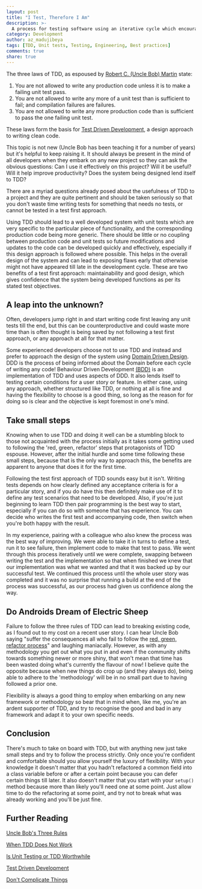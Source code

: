 ```yaml
---
layout: post
title: "I Test, Therefore I Am"
description: >-
  A process for testing software using an iterative cycle which encourages simple designs and inspires confidence.  
category: Development
author: az_madujibeya
tags: [TDD, Unit tests, Testing, Engineering, Best practices]
comments: true
share: true
---
```

The three laws of TDD, as espoused by [Robert C. (Uncle Bob) Martin](http://butunclebob.com/ArticleS.UncleBob.TheThreeRulesOfTdd) state:

1. You are not allowed to write any production code unless it is to make a failing unit test pass.
2. You are not allowed to write any more of a unit test than is sufficient to fail; and compilation failures are failures.
3. You are not allowed to write any more production code than is sufficient to pass the one failing unit test.

These laws form the basis for [Test Driven Development](https://en.wikipedia.org/wiki/Test-driven_development), a design approach to writing clean code.

This topic is not new (Uncle Bob has been teaching it for a number of years) but it's helpful to keep raising it.  It should always be present in the mind of all developers when they embark on any new project so they can ask the obvious questions: Can I use it effectively on this project? Will it be useful? Will it help improve productivity? Does the system being designed lend itself to TDD?   

There are a myriad questions already posed about the usefulness of TDD to a project and they are quite pertinent and should be taken seriously so that you don't waste time writing tests for something that needs no tests, or cannot be tested in a test first approach.

Using TDD should lead to a well developed system with unit tests which are very specific to the particular piece of functionality, and the corresponding production code being more generic. There should be little or no coupling between production code and unit tests so future modifications and updates to the code can be developed quickly and effectively, especially if this design approach is followed where possible. This helps in the overall design of the system and can lead to exposing flaws early that otherwise might not have appeared till late in the development cycle.  These are two benefits of a test first approach: maintainability and good design, which gives confidence that the system being developed functions as per its stated test objectives. 

## A leap into the unknown?
Often, developers jump right in and start writing code first leaving any unit tests till the end, but this can be counterproductive and could waste more time than is often thought is being saved by not following a test first approach, or any approach at all for that matter.      

Some experienced developers choose not to use TDD and instead and prefer to approach the design of the system using [Domain Driven Design](http://ryantablada.com/post/we-are-complicating-things-a-bit-too-much-(tdd-and-ddd)).  DDD is the process of being informed about the Domain before each cycle of writing any code!  Behaviour Driven Development [(BDD)](https://www.agilealliance.org/glossary/bdd/) is an implementation of TDD and uses aspects of DDD.  It also lends itself to testing certain conditions for a user story or feature.
In either case, using any approach, whether structured like TDD, or nothing at all is fine and having the flexibility to choose is a good thing, so long as the reason for for doing so is clear and the objective is kept foremost in one's mind. 

## Take small steps
Knowing when to use TDD and doing it well can be a stumbling block to those not acquainted with the process initially as it takes some getting used to following the 'red, green, refactor' steps that protagonists of TDD espouse.  However, after the initial hurdle and some time following these small steps, because that is the only way to approach this, the benefits are apparent to anyone that does it for the first time. 

Following the test first approach of TDD sounds easy but it isn't.  Writing tests depends on how clearly defined any acceptance criteria is for a particular story, and if you do have this then definitely make use of it to define any test scenarios that need to be developed. Also, if you're just beginning to learn TDD then pair programming is the best way to start, especially if you can do so with someone that has experience.  You can decide who writes the first test and accompanying code, then switch when you're both happy with the result.  

In my experience, pairing with a colleague who also knew the process was the best way of improving. We were able to take it in turns to define a test, run it to see failure, then implement code to make that test to pass.  We went through this process iteratively until we were complete, swapping between writing the test and the implementation so that when finished we knew that our implementation was what we wanted and that it was backed up by our successful test. We continued this process until the whole user story was completed and it was no surprise that running a build at the end of the process was successful, as our process had given us confidence along the way. 

## Do Androids Dream of Electric Sheep
Failure to follow the three rules of TDD can lead to breaking existing code, as I found out to my cost on a recent user story.  I can hear Uncle Bob saying "suffer the consequences all who fail to follow the [red, green, refactor process](http://blog.cleancoder.com/uncle-bob/2014/12/17/TheCyclesOfTDD.html)" and laughing maniacally.  However, as with any methodology you get out what you put in and even if the community shifts towards something newer or more shiny, that won't mean that time has been wasted doing what's currently the flavour of now!  I believe quite the opposite because when new things do crop up (and they always do), being able to adhere to the 'methodology' will be in no small part due to having followed a prior one.  

Flexibility is always a good thing to employ when embarking on any new framework or methodology so bear that in mind when, like me, you're an ardent supporter of TDD, and try to recognise the good and bad in any framework and adapt it to your own specific needs.

## Conclusion
There's much to take on board with TDD, but with anything new just take small steps and try to follow the process strictly.  Only once you're confident and comfortable should you allow yourself the luxury of flexibility. With your knowledge it doesn't matter that you hadn't refactored a common field into a class variable before or after a certain point because you can defer certain things till later.  It also doesn't matter that you start with your `setup()` method because more than likely you'll need one at some point.  Just allow time to do the refactoring at some point, and try not to break what was already working and you'll be just fine. 

## Further Reading
[Uncle Bob's Three Rules](http://butunclebob.com/ArticleS.UncleBob.TheThreeRulesOfTdd)

[When TDD Does Not Work](https://8thlight.com/blog/uncle-bob/2014/04/30/When-tdd-does-not-work.html)

[Is Unit Testing or TDD Worthwhile](http://softwareengineering.stackexchange.com/questions/140156/is-unit-testing-or-test-driven-development-worthwhile)

[Test Driven Development](http://agiledata.org/essays/tdd.html)

[Don't Complicate Things](http://ryantablada.com/post/we-are-complicating-things-a-bit-too-much-(tdd-and-ddd))




